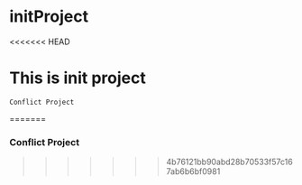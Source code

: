 # initProject

<<<<<<< HEAD
# This is init project

```
Conflict Project
```
=======
### Conflict Project
>>>>>>> 4b76121bb90abd28b70533f57c167ab6b6bf0981
